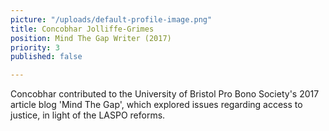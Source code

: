 ```yaml
---
picture: "/uploads/default-profile-image.png"
title: Concobhar Jolliffe-Grimes
position: Mind The Gap Writer (2017)
priority: 3
published: false

---
```

Concobhar contributed to the University of Bristol Pro Bono Society's 2017 article blog 'Mind The Gap', which explored issues regarding access to justice,  in light of the LASPO reforms.